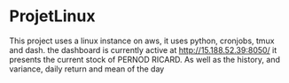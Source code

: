 # ProjetLinux

This project uses a linux instance on aws, 
it uses python, cronjobs, tmux and dash.
the dashboard is currently active at http://15.188.52.39:8050/
it presents the current stock of PERNOD RICARD. As well as the history, and variance, daily return and mean of the day
